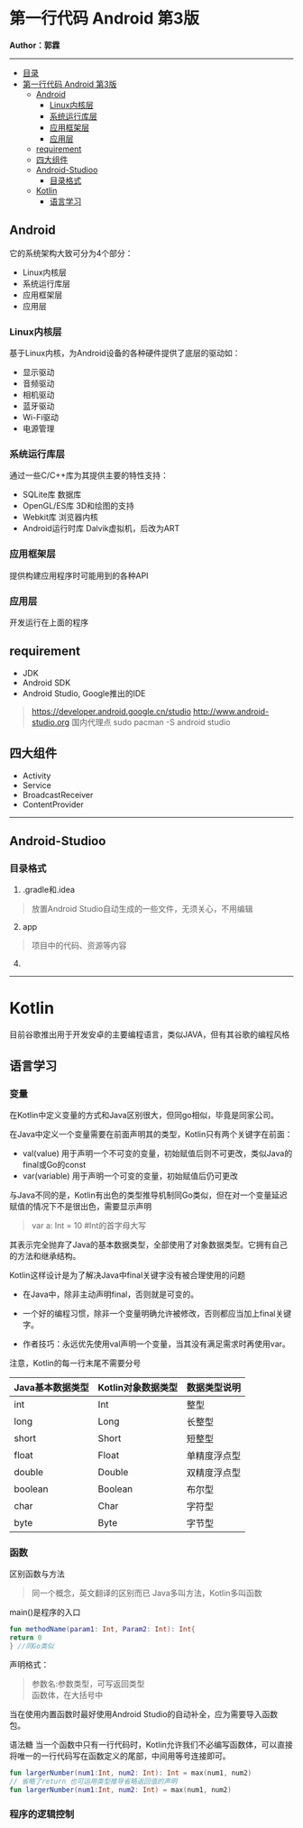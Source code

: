 
# 第一行代码 Android 第3版

**Author：郭霖**

--------


+ [目录](#目录)
+ [第一行代码 Android 第3版](#第一行代码-android-第3版)
  * [Android](#android)
    - [Linux内核层](#linux内核层)
    - [系统运行库层](#系统运行库层)
    - [应用框架层](#应用框架层)
    - [应用层](#应用层)
  * [requirement](#requirement)
  * [四大组件](#四大组件)
  * [Android-Studioo](#android-studioo)
    - [目录格式](#目录格式)
  * [Kotlin](#kotlin)
    - [语言学习](#语言学习)





## Android

它的系统架构大致可分为4个部分：
- Linux内核层
- 系统运行库层
- 应用框架层
- 应用层

### Linux内核层

基于Linux内核，为Android设备的各种硬件提供了底层的驱动如：
- 显示驱动
- 音频驱动
- 相机驱动
- 蓝牙驱动
- Wi-Fi驱动
- 电源管理

### 系统运行库层

通过一些C/C++库为其提供主要的特性支持：
- SQLite库 数据库
- OpenGL/ES库 3D和绘图的支持
- Webkit库 浏览器内核
- Android运行时库 Dalvik虚拟机，后改为ART

### 应用框架层

提供构建应用程序时可能用到的各种API

### 应用层

开发运行在上面的程序

## requirement

- JDK
- Android SDK
- Android Studio, Google推出的IDE

> https://developer.android.google.cn/studio
> http://www.android-studio.org 国内代理点
> sudo pacman -S android studio

## 四大组件

- Activity
- Service
- BroadcastReceiver
- ContentProvider

--------

## Android-Studioo

### 目录格式

1. .gradle和.idea
> 放置Android Studio自动生成的一些文件，无须关心，不用编辑
2. app
> 项目中的代码、资源等内容
4. >




--------

# Kotlin

目前谷歌推出用于开发安卓的主要编程语言，类似JAVA，但有其谷歌的编程风格

## 语言学习

### 变量

 在Kotlin中定义变量的方式和Java区别很大，但同go相似，毕竟是同家公司。

在Java中定义一个变量需要在前面声明其的类型，Kotlin只有两个关键字在前面：
- val(value) 用于声明一个不可变的变量，初始赋值后则不可更改，类似Java的final或Go的const
- var(variable) 用于声明一个可变的变量，初始赋值后仍可更改

与Java不同的是，Kotlin有出色的类型推导机制同Go类似，但在对一个变量延迟赋值的情况下不是很出色，需要显示声明

> var a: Int = 10 #Int的首字母大写

其表示完全抛弃了Java的基本数据类型，全部使用了对象数据类型。它拥有自己的方法和继承结构。

Kotlin这样设计是为了解决Java中final关键字没有被合理使用的问题

- 在Java中，除非主动声明final，否则就是可变的。

- 一个好的编程习惯，除非一个变量明确允许被修改，否则都应当加上final关键字。
- 作者技巧：永远优先使用val声明一个变量，当其没有满足需求时再使用var。

注意，Kotlin的每一行末尾不需要分号

| Java基本数据类型 | Kotlin对象数据类型 | 数据类型说明 |
|------------------|--------------------|--------------|
| int              | Int                | 整型         |
| long             | Long               | 长整型       |
| short            | Short              | 短整型       |
| float            | Float              | 单精度浮点型 |
| double           | Double             | 双精度浮点型 |
| boolean          | Boolean            | 布尔型       |
| char             | Char               | 字符型       |
| byte             | Byte               | 字节型       |

### 函数

区别函数与方法
> 同一个概念，英文翻译的区别而已
> Java多叫方法，Kotlin多叫函数

main()是程序的入口

```kotlin
fun methodName(param1: Int, Param2: Int): Int{
return 0
} //同Go类似
```
声明格式：

> 参数名:参数类型，可写返回类型<br>
> 函数体，在大括号中

当在使用内置函数时最好使用Android Studio的自动补全，应为需要导入函数包。

语法糖
当一个函数中只有一行代码时，Kotlin允许我们不必编写函数体，可以直接将唯一的一行代码写在函数定义的尾部，中间用等号连接即可。

```kotlin
fun largerNumber(num1:Int, num2: Int): Int = max(num1, num2)
// 省略了return 也可运用类型推导省略返回值的声明
fun largerNumber(num1:Int, num2: Int) = max(num1, num2)

```

### 程序的逻辑控制
















